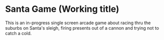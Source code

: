 # Santa Game (Working title)

This is an in-progress single screen arcade game about racing thru the suburbs on Santa's sleigh, firing presents out of a cannon and trying not to catch a cold.


